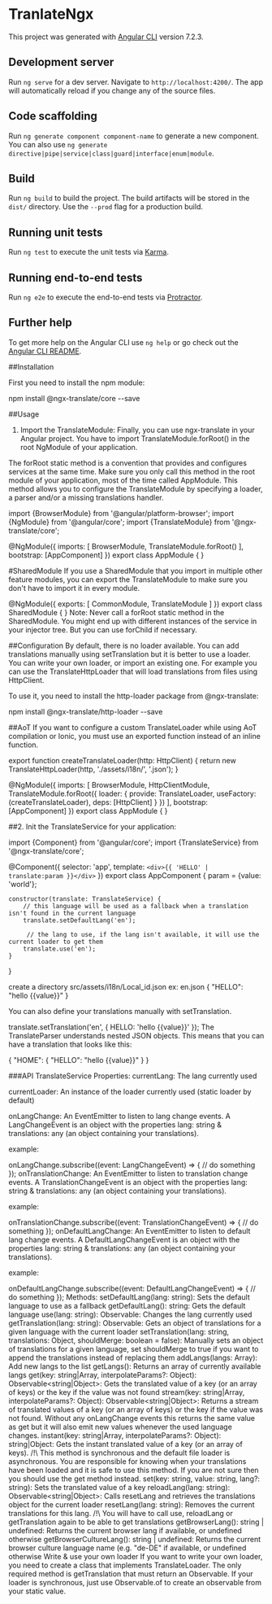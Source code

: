 # TranlateNgx

This project was generated with [Angular CLI](https://github.com/angular/angular-cli) version 7.2.3.

## Development server

Run `ng serve` for a dev server. Navigate to `http://localhost:4200/`. The app will automatically reload if you change any of the source files.

## Code scaffolding

Run `ng generate component component-name` to generate a new component. You can also use `ng generate directive|pipe|service|class|guard|interface|enum|module`.

## Build

Run `ng build` to build the project. The build artifacts will be stored in the `dist/` directory. Use the `--prod` flag for a production build.

## Running unit tests

Run `ng test` to execute the unit tests via [Karma](https://karma-runner.github.io).

## Running end-to-end tests

Run `ng e2e` to execute the end-to-end tests via [Protractor](http://www.protractortest.org/).

## Further help

To get more help on the Angular CLI use `ng help` or go check out the [Angular CLI README](https://github.com/angular/angular-cli/blob/master/README.md).

##Installation

First you need to install the npm module:

npm install @ngx-translate/core --save

##Usage
1. Import the TranslateModule:
Finally, you can use ngx-translate in your Angular project. You have to import TranslateModule.forRoot() in the root NgModule of your application.

The forRoot static method is a convention that provides and configures services at the same time. Make sure you only call this method in the root module of your application, most of the time called AppModule. This method allows you to configure the TranslateModule by specifying a loader, a parser and/or a missing translations handler.

import {BrowserModule} from '@angular/platform-browser';
import {NgModule} from '@angular/core';
import {TranslateModule} from '@ngx-translate/core';

@NgModule({
    imports: [
        BrowserModule,
        TranslateModule.forRoot()
    ],
    bootstrap: [AppComponent]
})
export class AppModule { }

#SharedModule
If you use a SharedModule that you import in multiple other feature modules, you can export the TranslateModule to make sure you don't have to import it in every module.

@NgModule({
    exports: [
        CommonModule,
        TranslateModule
    ]
})
export class SharedModule { }
Note: Never call a forRoot static method in the SharedModule. You might end up with different instances of the service in your injector tree. But you can use forChild if necessary.

##Configuration
By default, there is no loader available. You can add translations manually using setTranslation but it is better to use a loader. You can write your own loader, or import an existing one. For example you can use the TranslateHttpLoader that will load translations from files using HttpClient.

To use it, you need to install the http-loader package from @ngx-translate:

npm install @ngx-translate/http-loader --save

##AoT
If you want to configure a custom TranslateLoader while using AoT compilation or Ionic, you must use an exported function instead of an inline function.

export function createTranslateLoader(http: HttpClient) {
    return new TranslateHttpLoader(http, './assets/i18n/', '.json');
}

@NgModule({
    imports: [
        BrowserModule,
        HttpClientModule,
        TranslateModule.forRoot({
            loader: {
                provide: TranslateLoader,
                useFactory: (createTranslateLoader),
                deps: [HttpClient]
            }
        })
    ],
    bootstrap: [AppComponent]
})
export class AppModule { }

##2. Init the TranslateService for your application:

import {Component} from '@angular/core';
import {TranslateService} from '@ngx-translate/core';

@Component({
    selector: 'app',
    template: `
        <div>{{ 'HELLO' | translate:param }}</div>
    `
})
export class AppComponent {
    param = {value: 'world'};

    constructor(translate: TranslateService) {
        // this language will be used as a fallback when a translation isn't found in the current language
        translate.setDefaultLang('en');

         // the lang to use, if the lang isn't available, it will use the current loader to get them
        translate.use('en');
    }
}

create a directory src/assets/i18n/Local_id.json
ex: en.json
{
    "HELLO": "hello {{value}}"
}

You can also define your translations manually with setTranslation.

translate.setTranslation('en', {
    HELLO: 'hello {{value}}'
});
The TranslateParser understands nested JSON objects. This means that you can have a translation that looks like this:

{
    "HOME": {
        "HELLO": "hello {{value}}"
    }
}

###API
TranslateService
Properties:
currentLang: The lang currently used

currentLoader: An instance of the loader currently used (static loader by default)

onLangChange: An EventEmitter to listen to lang change events. A LangChangeEvent is an object with the properties lang: string & translations: any (an object containing your translations).

example:

onLangChange.subscribe((event: LangChangeEvent) => {
  // do something
});
onTranslationChange: An EventEmitter to listen to translation change events. A TranslationChangeEvent is an object with the properties lang: string & translations: any (an object containing your translations).

example:

onTranslationChange.subscribe((event: TranslationChangeEvent) => {
  // do something
});
onDefaultLangChange: An EventEmitter to listen to default lang change events. A DefaultLangChangeEvent is an object with the properties lang: string & translations: any (an object containing your translations).

example:

onDefaultLangChange.subscribe((event: DefaultLangChangeEvent) => {
  // do something
});
Methods:
setDefaultLang(lang: string): Sets the default language to use as a fallback
getDefaultLang(): string: Gets the default language
use(lang: string): Observable<any>: Changes the lang currently used
getTranslation(lang: string): Observable<any>: Gets an object of translations for a given language with the current loader
setTranslation(lang: string, translations: Object, shouldMerge: boolean = false): Manually sets an object of translations for a given language, set shouldMerge to true if you want to append the translations instead of replacing them
addLangs(langs: Array<string>): Add new langs to the list
getLangs(): Returns an array of currently available langs
get(key: string|Array<string>, interpolateParams?: Object): Observable<string|Object>: Gets the translated value of a key (or an array of keys) or the key if the value was not found
stream(key: string|Array<string>, interpolateParams?: Object): Observable<string|Object>: Returns a stream of translated values of a key (or an array of keys) or the key if the value was not found. Without any onLangChange events this returns the same value as get but it will also emit new values whenever the used language changes.
instant(key: string|Array<string>, interpolateParams?: Object): string|Object: Gets the instant translated value of a key (or an array of keys). /!\ This method is synchronous and the default file loader is asynchronous. You are responsible for knowing when your translations have been loaded and it is safe to use this method. If you are not sure then you should use the get method instead.
set(key: string, value: string, lang?: string): Sets the translated value of a key
reloadLang(lang: string): Observable<string|Object>: Calls resetLang and retrieves the translations object for the current loader
resetLang(lang: string): Removes the current translations for this lang. /!\ You will have to call use, reloadLang or getTranslation again to be able to get translations
getBrowserLang(): string | undefined: Returns the current browser lang if available, or undefined otherwise
getBrowserCultureLang(): string | undefined: Returns the current browser culture language name (e.g. "de-DE" if available, or undefined otherwise
Write & use your own loader
If you want to write your own loader, you need to create a class that implements TranslateLoader. The only required method is getTranslation that must return an Observable. If your loader is synchronous, just use Observable.of to create an observable from your static value.
